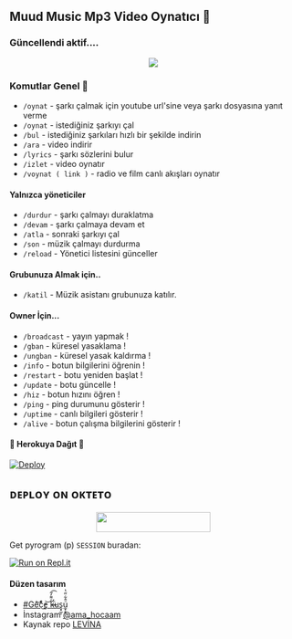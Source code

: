 <h2 align="centre">Muud Music Mp3 Video Oynatıcı 🎵</h2>

### Güncellendi aktif.... 
<p align="center">
  <img src="https://telegra.ph//file/4c86190fcbe14428c8c6b.jpg">
</p> 

### Komutlar Genel 🍭
- `/oynat` - şarkı çalmak için youtube url'sine veya şarkı dosyasına yanıt verme
- `/oynat` - istediğiniz şarkıyı çal
- `/bul` - istediğiniz şarkıları hızlı bir şekilde indirin 
- `/ara` - video indirir
- `/lyrics` - şarkı sözlerini bulur
- `/izlet`  - video oynatır
- `/voynat ( link )` - radio ve film canlı akışları oynatır 
#### Yalnızca yöneticiler 
- `/durdur` - şarkı çalmayı duraklatma 
- `/devam` - şarkı çalmaya devam et 
- `/atla` - sonraki şarkıyı çal 
- `/son` - müzik çalmayı durdurma
- `/reload` - Yönetici listesini günceller

#### Grubunuza Almak için.. 
- `/katil` - Müzik asistanı  grubunuza katılır. 
#### Owner İçin...
- `/broadcast` -  yayın yapmak !
- `/gban` - küresel yasaklama !
- `/ungban` - küresel yasak kaldırma !
- `/info` - botun bilgilerini öğrenin !
- `/restart` - botu yeniden başlat !
- `/update` - botu güncelle !
- `/hiz` - botun hızını öğren !
- `/ping` - ping durumunu gösterir !
- `/uptime` - canlı bilgileri gösterir !
- `/alive` - botun çalışma bilgilerini gösterir !
<h4>🔺 Herokuya Dağıt 🔻</h4>

[![Deploy](https://www.herokucdn.com/deploy/button.svg)](https://heroku.com/deploy?template=https://github.com/amahocam/muudvideo)


## ᴅᴇᴩʟᴏʏ ᴏɴ ᴏᴋᴛᴇᴛᴏ

<p align="center"><a href="https://cloud.okteto.com/deploy?repository=https://github.com/Gecekus/muudvideo"><img src="https://img.shields.io/badge/Deploy%20To%20Okteto-informational?style=for-the-badge&logo=Okteto" width="200" height="35.45"/></a></p>

Get pyrogram (p)  `SESSION` buradan:

[![Run on Repl.it](https://repl.it/badge/github/Makoto-XD/Session-Generator)](https://replit.com/@Makoto-XD/Session-Generator)

#### Düzen tasarım
- [#Ge͂̂͝c̨͒ͤ̕͜e̡͝ k̶̴̛ͮ͌̒̃͟͡uş̟̲͎u̼͓̭̝ͦ̂͋̈̋̔](https://t.me/mutsuz_panda)
- İnstagram [@ama_hocaam](https://instagram.com/ama_hocaam?igshid=YmMyMTA2M2Y=)
- Kaynak repo [LEVİNA](https://github.com/levina-lab)
